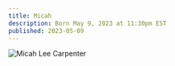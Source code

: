 ```yaml
---
title: Micah
description: Born May 9, 2023 at 11:30pm EST
published: 2023-05-09
---
```


![Micah Lee Carpenter](/img/micah-lee-carpenter.webp)
